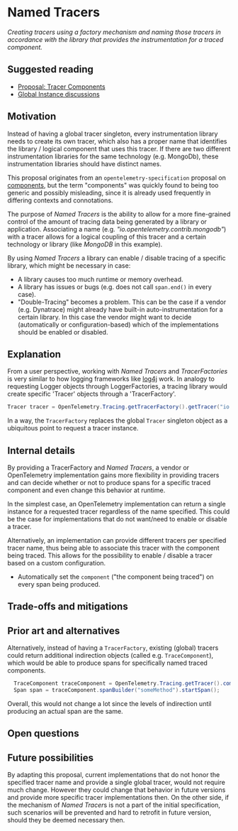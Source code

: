 # Named Tracers 

_Creating tracers using a factory mechanism and naming those tracers in accordance with the library that provides the instrumentation for a traced component._

## Suggested reading

* [Proposal: Tracer Components](https://github.com/open-telemetry/opentelemetry-specification/issues/10)
* [Global Instance discussions](https://github.com/open-telemetry/opentelemetry-specification/labels/global%20instance)

## Motivation

Instead of having a global tracer singleton, every instrumentation library needs to create its own tracer, which also has a proper name that identifies the library / logical component that uses this tracer. If there are two different instrumentation libraries for the same technology (e.g. MongoDb), these instrumentation libraries should have distinct names.

This proposal originates from an `opentelemetry-specification` proposal on [components](https://github.com/open-telemetry/opentelemetry-specification/issues/10), but the term "components" was quickly found to being too generic and possibly misleading, since it is already used frequently in differing contexts and connotations.

The purpose of _Named Tracers_ is the ability to allow for a more fine-grained control of the amount of tracing data being generated by a library or application. Associating a name (e.g. _"io.opentelemetry.contrib.mongodb"_) with a tracer allows for a logical coupling of this tracer and a certain technology or library (like _MongoDB_ in this example).

By using *Named Tracers* a library can enable / disable tracing of a specific library, which might be necessary in case:
* A library causes too much runtime or memory overhead.
* A library has issues or bugs (e.g. does not call `span.end()` in every case).
* "Double-Tracing" becomes a problem. This can be the case if a vendor (e.g. Dynatrace) might already have built-in auto-instrumentation for a certain library. In this case the vendor might want to decide (automatically or configuration-based) which of the implementations should be enabled or disabled.


## Explanation

From a user perspective, working with *Named Tracers* and *TracerFactories* is very similar to how logging frameworks like [log4j](https://www.slf4j.org/apidocs/org/slf4j/LoggerFactory.html) work. In analogy to requesting Logger objects through LoggerFactories, a tracing library would create specific 'Tracer' objects through a 'TracerFactory'.

```java
Tracer tracer = OpenTelemetry.Tracing.getTracerFactory().getTracer("io.opentelemetry.contrib.mongodb");
```

In a way, the `TracerFactory` replaces the global `Tracer` singleton object as a ubiquitous point to request a tracer instance.


## Internal details

By providing a TracerFactory and *Named Tracers*, a vendor or OpenTelemetry implementation gains more flexibility in providing tracers and can decide whether or not to produce spans for a specific traced component and even change this behavior at runtime.

In the simplest case, an OpenTelemetry implementation can return a single instance for a requested tracer regardless of the name specified. This could be the case for implementations that do not want/need to enable or disable a tracer.

Alternatively, an implementation can provide different tracers per specified tracer name, thus being able to associate this tracer with the component being traced. This allows for the possibility to enable / disable a tracer based on a custom configuration.
* Automatically set the `component` ("the component being traced") on every span being produced.

## Trade-offs and mitigations

## Prior art and alternatives

Alternatively, instead of having a `TracerFactory`, existing (global) tracers could return additional indirection objects (called e.g. `TraceComponent`), which would be able to produce spans for specifically named traced components.

```java
  TraceComponent traceComponent = OpenTelemetry.Tracing.getTracer().componentBuilder("io.opentelemetry.contrib.mongodb");
  Span span = traceComponent.spanBuilder("someMethod").startSpan();
```

Overall, this would not change a lot since the levels of indirection until producing an actual span are the same.


## Open questions

## Future possibilities

By adapting this proposal, current implementations that do not honor the specified tracer name and provide a single global tracer, would not require much change. However they could change that behavior in future versions and provide more specific tracer implementations then. On the other side, if the mechanism of *Named Tracer*s is not a part of the initial specification, such scenarios will be prevented and hard to retrofit in future version, should they be deemed necessary then.
